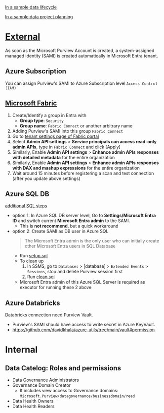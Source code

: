 [In a sample data lifecycle](https://learn.microsoft.com/en-us/purview/governance-roles-permissions#data-asset-lifecycle-example)

[In a sample data project planning](https://learn.microsoft.com/en-us/purview/data-catalog-get-started#reference-model-for-planning)

# [External](https://learn.microsoft.com/en-us/purview/manage-credentials)
As soon as the Microsoft Purview Account is created, a system-assigned managed identity (SAMI) is created automatically in Microsoft Entra tenant.

## Azure Subscription

You can assign Purview's SAMI to Azure Subscription level `Access Control (IAM)`

## [Microsoft Fabric](https://learn.microsoft.com/en-us/purview/register-scan-fabric-tenant)
1. Create/Identify a group in Entra with 
    - **Group type**: `Security`
    - **Group name**: `Fabric Connect` or another arbitrary name
2. Adding Purview's SAMI into this group `Fabric Connect`
3. Go to [tenant settings page of Fabric portal](https://app.fabric.microsoft.com/admin-portal/tenantSettings)
4. Select **Admin API settings** > **Service principals can access read-only admin APIs**, type in `Fabric Connect` and click [Apply]
5. Similarly, Enable **Admin API settings** > **Enhance admin APIs responses with detailed metadata** for the entire organization
6. Similarly, Enable **Admin API settings** > **Enhance admin APIs responses with DAX and mashup expressions** for the entire organization
7. Wait around 15 minutes before registering a scan and test connection (after you update above settings)


## Azure SQL DB
[additional SQL steps](https://learn.microsoft.com/en-us/purview/register-scan-azure-sql-database?tabs=managed-identity)
- option 1: In Azure SQL DB server level, Go to **Settings/Microsoft Entra ID** and switch current **Microsoft Entra admin** to the SAMI.
  - This is **not recommend**, but a quick workaround
- option 2: Create SAMI as DB user in Azure SQL
  > The Microsoft Entra admin is the only user who can initially create other Microsoft Entra users in SQL Database
  - Run [setup.sql](./mssql/setup.sql) 
  - To clean up
    1. In SSMS, go to `Databases` > [database] > `Extended Events` > `Sessions`, stop and delete Purview session first
    2. Run [clean.sql](./mssql/clean.sql) 
  - Microsoft Entra admin of this Azure SQL Server is required as executor for running these 2 above 
    
## Azure Databricks
Databricks connection need Purview Vault.
- Purview's SAMI should have access to write secret in Azure KeyVault.
- https://github.com/davidkhala/azure-utils/tree/main/vault#permission


# Internal
## Data Catelog: Roles and permissions
- Data Governance Administrators
- Governance Domain Creator
  - It includes view access to Governance domains: `Microsoft.Purview/datagovernance/businessdomain/read`
- Data Health Owners
- Data Health Readers


